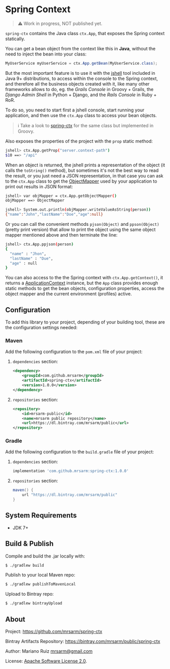 Spring Context
==============

> :warning: Work in progress, NOT published yet.

`spring-ctx` contains the Java class `ctx.App`, that
exposes the Spring context statically.

You can get a bean object from the context like this in **Java**, without the
need to inject the bean into your class:

```java
MyUserService myUserService = ctx.App.getBean(MyUserService.class);
```

But the most important feature is to use it with the
[jshell](https://docs.oracle.com/javase/9/jshell/introduction-jshell.htm) tool
included in Java 9+ distributions, to access within the console
to the Spring context, and therefore all the business objects created with it,
like many other frameworks allows to do, eg. the *Grails Console* in Groovy + Grails,
the *Django Admin Shell* in Python + Django, and the *Rails Console* in Ruby + RoR.

To do so, you need to start first a jshell console, start running
your application, and then use the `ctx.App` class to access your
bean objects.

> :information_source: Take a look to [spring-ctx](https://github.com/mrsarm/spring-ctx)
> for the same class but implemented in Groovy.

Also exposes the properties of the project with the `prop` static method:

```bash
jshell> ctx.App.getProp("server.context-path")
$10 ==> "/api"
```

When an object is returned, the jshell prints a representation of the
object (it calls the `toString()` method), but sometimes it's not the
best way to read the result, or you just need a JSON representation,
in that case you can ask to the `ctx.App` class to get the
[ObjectMapper](https://docs.spring.io/spring-boot/docs/current/reference/html/howto-spring-mvc.html#howto-customize-the-jackson-objectmapper)
used by your application to print out results in JSON format:

```bash
jshell> var objMapper = ctx.App.getObjectMapper()
objMapper ==> ObjectMapper

jshell> System.out.println(objMapper.writeValueAsString(person))
{"name":"John","lastName":"Doe","age":null}
```

Or you can call the convenient methods `pjson(Object)` and `ppson(Object)`
(pretty print version) that allow to print the object using
the same object mapper mentioned above and then terminate the line:

```bash
jshell> ctx.App.ppjson(person)
{
  "name" : "Jhon",
  "lastName" : "Due",
  "age" : null
}
```

You can also access to the the Spring context with `ctx.App.getContext()`, it
returns a [ApplicationContext](https://docs.spring.io/spring-framework/docs/current/javadoc-api/org/springframework/context/ApplicationContext.html)
instance, but the `App` class provides enough static methods to get
the bean objects, configuration properties, access the object mapper
and the current environment (profiles) active.


Configuration
-------------

To add this library to your project, depending of your building
tool, these are the configuration settings needed:

### Maven

Add the following configuration to the `pom.xml` file
of your project:

1. `dependencies` section:

   ```xml
   <dependency>
       <groupId>com.github.mrsarm</groupId>
       <artifactId>spring-ctx</artifactId>
       <version>1.0.0</version>
   </dependency>
   ```

2. `repositories` section:

   ```xml
   <repository>
       <id>mrsarm-public</id>
       <name>mrsarm public repository</name>
       <url>https://dl.bintray.com/mrsarm/public</url>
   </repository>
   ```

### Gradle

Add the following configuration to the `build.gradle` file
of your project:

1. `dependencies` section:

   ```groovy
   implementation 'com.github.mrsarm:spring-ctx:1.0.0'
   ```

2. `repositories` section:

   ```groovy
   maven() {
       url "https://dl.bintray.com/mrsarm/public"
   }
   ```


System Requirements
-------------------

 * JDK 7+


Build & Publish
---------------

Compile and build the .jar locally with:

```bash
$ ./gradlew build
```

Publish to your local Maven repo:

```bash
$ ./gradlew publishToMavenLocal
```

Upload to Bintray repo:

```bash
$ ./gradlew bintrayUpload
```


About
-----

Project: https://github.com/mrsarm/spring-ctx

Bintray Artifacts Repository: https://bintray.com/mrsarm/public/spring-ctx

Author: Mariano Ruiz <mrsarm@gmail.com>

License: [Apache Software License 2.0](https://www.apache.org/licenses/LICENSE-2.0).
